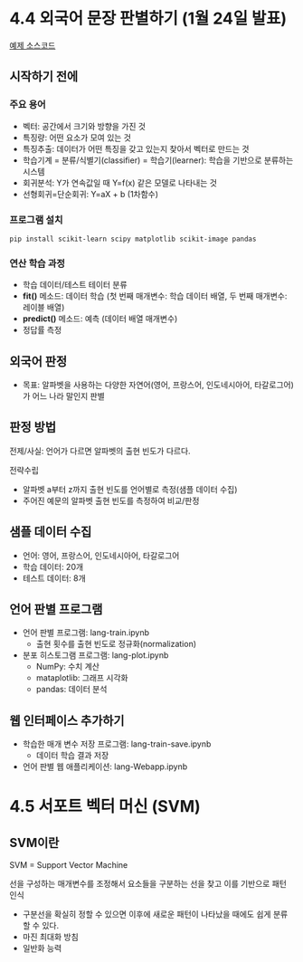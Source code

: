 # 4.4 외국어 문장 판별하기 (1월 24일 발표)

[예제 소스코드](http://wikibook.co.kr/python-machine-learning/)

## 시작하기 전에

### 주요 용어

* 벡터: 공간에서 크기와 방향을 가진 것
* 특징량: 어떤 요소가 모여 있는 것
* 특징추출: 데이터가 어떤 특징을 갖고 있는지 찾아서 벡터로 만드는 것
* 학습기계 = 분류/식별기(classifier) = 학습기(learner): 학습을 기반으로 분류하는 시스템
* 회귀분석: Y가 연속값일 때 Y=f(x) 같은 모델로 나타내는 것
* 선형회귀=단순회귀: Y=aX + b (1차함수)

### 프로그램 설치

```
pip install scikit-learn scipy matplotlib scikit-image pandas
```

### 연산 학습 과정

* 학습 데이터/테스트 테이터 분류
* **fit()** 메소드: 데이터 학습 (첫 번째 매개변수: 학습 데이터 배열, 두 번째 매개변수: 레이블 배열)
* **predict()** 메소드: 예측 (데이터 배열 매개변수)
* 정답률 측정

## 외국어 판정

* 목표: 알파벳을 사용하는 다양한 자연어(영어, 프랑스어, 인도네시아어, 타갈로그어)가 어느 나라 말인지 판별

## 판정 방법

전제/사실: 언어가 다르면 알파벳의 출현 빈도가 다르다.

전략수립

* 알파벳 a부터 z까지 출현 빈도를 언어별로 측정(샘플 데이터 수집)
* 주어진 예문의 알파벳 출현 빈도를 측정하여 비교/판정

## 샘플 데이터 수집

* 언어: 영어, 프랑스어, 인도네시아어, 타갈로그어
* 학습 데이터: 20개
* 테스트 데이터: 8개

## 언어 판별 프로그램
* 언어 판별 프로그램: lang-train.ipynb
  * 출현 횟수를 출현 빈도로 정규화(normalization)
* 분포 히스토그램 프로그램: lang-plot.ipynb
  * NumPy: 수치 계산
  * mataplotlib: 그래프 시각화
  * pandas: 데이터 분석

## 웹 인터페이스 추가하기
* 학습한 매개 변수 저장 프로그램: lang-train-save.ipynb
  * 데이터 학습 결과 저장
* 언어 판별 웹 애플리케이션: lang-Webapp.ipynb

# 4.5 서포트 벡터 머신 (SVM)

## SVM이란

SVM = Support Vector Machine

선을 구성하는 매개변수를 조정해서 요소들을 구분하는 선을 찾고 이를 기반으로 패턴 인식

- 구분선을 확실히 정할 수 있으면 이후에 새로운 패턴이 나타났을 때에도 쉽게 분류할 수 있다.
- 마진 최대화 방침
- 일반화 능력
